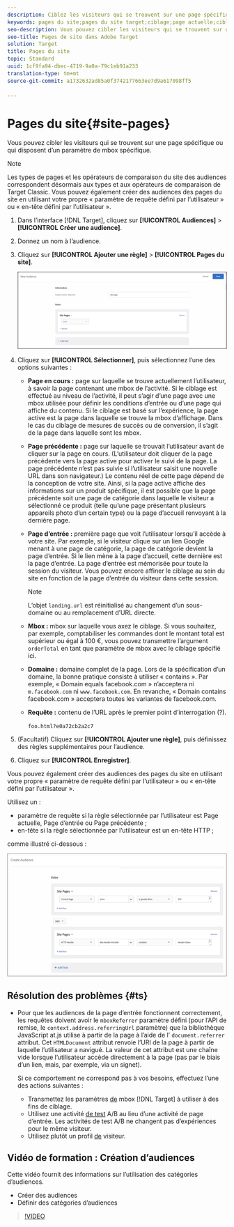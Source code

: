 ```yaml
---
description: Ciblez les visiteurs qui se trouvent sur une page spécifique ou qui possèdent un paramètre de mbox spécifique.
keywords: pages du site;pages du site target;ciblage;page actuelle;cibler la page actuelle;page précédente;cibler la page précédente;page d’entrée;cibler la page d’entrée;mbox;cibler la mbox
seo-description: Vous pouvez cibler les visiteurs qui se trouvent sur une page spécifique ou qui disposent d’un paramètre de mbox spécifique à l’aide d’Adobe Target.
seo-title: Pages de site dans Adobe Target
solution: Target
title: Pages du site
topic: Standard
uuid: 1cf9fa94-dbec-4719-9a0a-79c1eb91a233
translation-type: tm+mt
source-git-commit: a1732632ad85a0f3742177663ee7d9a617098ff5

---
```



# Pages du site{#site-pages}

Vous pouvez cibler les visiteurs qui se trouvent sur une page spécifique ou qui disposent d’un paramètre de mbox spécifique.

>[!NOTE]
>
>Les types de pages et les opérateurs de comparaison du site des audiences correspondent désormais aux types et aux opérateurs de comparaison de Target Classic. Vous pouvez également créer des audiences des pages du site en utilisant votre propre « paramètre de requête défini par l’utilisateur » ou « en-tête défini par l’utilisateur ».

1. Dans l’interface [!DNL Target], cliquez sur **[!UICONTROL Audiences]** &gt; **[!UICONTROL Créer une audience]**.
1. Donnez un nom à l’audience.
1. Cliquez sur **[!UICONTROL Ajouter une règle]** &gt; **[!UICONTROL Pages du site]**.

   ![Audience par pages du site](assets/target_site_pages.png)

1. Cliquez sur **[!UICONTROL Sélectionner]**, puis sélectionnez l’une des options suivantes :

   * **Page en cours :** page sur laquelle se trouve actuellement l’utilisateur, à savoir la page contenant une mbox de l’activité. Si le ciblage est effectué au niveau de l’activité, il peut s’agir d’une page avec une mbox utilisée pour définir les conditions d’entrée ou d’une page qui affiche du contenu. Si le ciblage est basé sur l’expérience, la page active est la page dans laquelle se trouve la mbox d’affichage. Dans le cas du ciblage de mesures de succès ou de conversion, il s’agit de la page dans laquelle sont les mbox.
   * **Page précédente :** page sur laquelle se trouvait l’utilisateur avant de cliquer sur la page en cours. (L’utilisateur doit cliquer de la page précédente vers la page active pour activer le suivi de la page. La page précédente n’est pas suivie si l’utilisateur saisit une nouvelle URL dans son navigateur.) Le contenu réel de cette page dépend de la conception de votre site. Ainsi, si la page active affiche des informations sur un produit spécifique, il est possible que la page précédente soit une page de catégorie dans laquelle le visiteur a sélectionné ce produit (telle qu’une page présentant plusieurs appareils photo d’un certain type) ou la page d’accueil renvoyant à la dernière page.
   * **Page d’entrée :** première page que voit l’utilisateur lorsqu’il accède à votre site. Par exemple, si le visiteur clique sur un lien Google menant à une page de catégorie, la page de catégorie devient la page d’entrée. Si le lien mène à la page d’accueil, cette dernière est la page d’entrée. La page d’entrée est mémorisée pour toute la session du visiteur. Vous pouvez encore affiner le ciblage au sein du site en fonction de la page d’entrée du visiteur dans cette session.

      >[!NOTE]
      >
      >L’objet `landing.url` est réinitialisé au changement d’un sous-domaine ou au remplacement d’URL directe.

   * **Mbox :** mbox sur laquelle vous axez le ciblage. Si vous souhaitez, par exemple, comptabiliser les commandes dont le montant total est supérieur ou égal à 100 €, vous pouvez transmettre l’argument `orderTotal` en tant que paramètre de mbox avec le ciblage spécifié ici.
   * **Domaine :** domaine complet de la page. Lors de la spécification d’un domaine, la bonne pratique consiste à utiliser « contains ». Par exemple, « Domain equals facebook.com » n’acceptera ni `m.facebook.com` ni `www.facebook.com`. En revanche, « Domain contains facebook.com » acceptera toutes les variantes de facebook.com.
   * **Requête :** contenu de l’URL après le premier point d’interrogation (?).

      `foo.html?e0a72cb2a2c7`

1. (Facultatif) Cliquez sur **[!UICONTROL Ajouter une règle]**, puis définissez des règles supplémentaires pour l’audience.
1. Cliquez sur **[!UICONTROL Enregistrer]**.

Vous pouvez également créer des audiences des pages du site en utilisant votre propre « paramètre de requête défini par l’utilisateur » ou « en-tête défini par l’utilisateur ».

Utilisez un :

* paramètre de requête si la règle sélectionnée par l’utilisateur est Page actuelle, Page d’entrée ou Page précédente ;
* en-tête si la règle sélectionnée par l’utilisateur est un en-tête HTTP ;

comme illustré ci-dessous :

![](assets/site_pages.png)

## Résolution des problèmes {#ts}

* Pour que les audiences de la page d’entrée fonctionnent correctement, les requêtes doivent avoir le `mboxReferrer` paramètre défini (pour l’API de remise, le `context.address.referringUrl` paramètre) que la bibliothèque JavaScript at.js utilise à partir de la page à l’aide de l’ `document.referrer` attribut. Cet `HTMLDocument` attribut renvoie l’URI de la page à partir de laquelle l’utilisateur a navigué. La valeur de cet attribut est une chaîne vide lorsque l’utilisateur accède directement à la page (pas par le biais d’un lien, mais, par exemple, via un signet).

   Si ce comportement ne correspond pas à vos besoins, effectuez l’une des actions suivantes :

   * Transmettez les paramètres [de](/help/c-implementing-target/c-implementing-target-for-client-side-web/t-mbox-download/c-understanding-global-mbox/pass-parameters-to-global-mbox.md) mbox [!DNL Target] à utiliser à des fins de ciblage.
   * Utilisez une activité [de test](/help/c-activities/t-test-ab/test-ab.md) A/B au lieu d’une activité de page d’entrée. Les activités de test A/B ne changent pas d’expériences pour le même visiteur.
   * Utilisez plutôt un profil [de](/help/c-target/c-audiences/c-target-rules/visitor-profile.md) visiteur.

## Vidéo de formation : Création d’audiences

Cette vidéo fournit des informations sur l’utilisation des catégories d’audiences.

* Créer des audiences
* Définir des catégories d’audiences

>[!VIDEO](https://video.tv.adobe.com/v/17392?captions=fre_fr)
